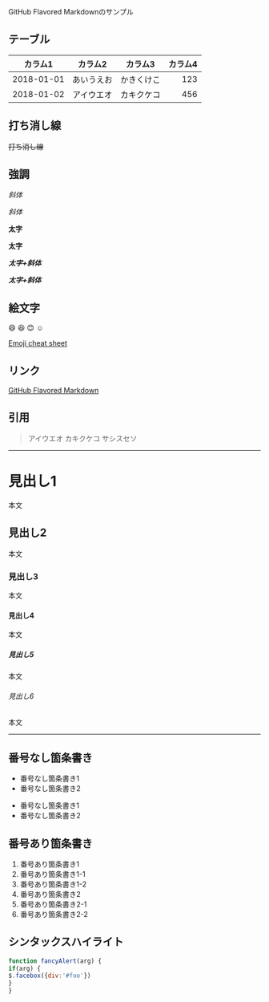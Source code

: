 GitHub Flavored Markdownのサンプル

## テーブル

| カラム1      |カラム2       | カラム3             | カラム4|
| --------------- |:---------------:| -------------------- | -------:|
|2018-01-01 | あいうえお | かきくけこ | 123     |
|2018-01-02 | アイウエオ | カキクケコ | 456     |

## 打ち消し線
~~打ち消し線~~

## 強調
*斜体*

_斜体_

**太字**

__太字__

***太字+斜体***

___太字+斜体___

## 絵文字
:smile:
:laughing:
:blush:
:relaxed:

[Emoji cheat sheet](http://www.emoji-cheat-sheet.com/)

## リンク
[GitHub Flavored Markdown](https://guides.github.com/features/mastering-markdown/)

## 引用

> アイウエオ
> カキクケコ
> サシスセソ



---
# 見出し1
本文

## 見出し2
本文

### 見出し3
本文

#### 見出し4
本文

##### 見出し5
本文

###### 見出し6
本文

---

## 番号なし箇条書き
- 番号なし箇条書き1
- 番号なし箇条書き2


* 番号なし箇条書き1
* 番号なし箇条書き2

## 番号あり箇条書き
1. 番号あり箇条書き1
1. 番号あり箇条書き1-1
1. 番号あり箇条書き1-2
1. 番号あり箇条書き2
1. 番号あり箇条書き2-1
1. 番号あり箇条書き2-2

## シンタックスハイライト

```javascript
function fancyAlert(arg) {
if(arg) {
$.facebox({div:'#foo'})
}
}
```

